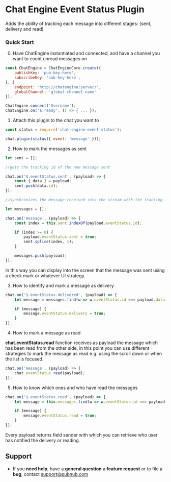 # Chat Engine Event Status Plugin

Adds the ability of tracking each message into different stages: (sent, delivery and read)

### Quick Start

0. Have ChatEngine instantiated and connected, and have a channel you want to count unread messages on
```js
const ChatEngine = ChatEngineCore.create({
    publishKey: 'pub-key-here',
    subscribeKey: 'sub-key-here',
}, {
    endpoint: 'http://chatengine:server/',
    globalChannel: 'global-channel-name'
});

ChatEngine.connect('Username');
ChatEngine.on('$.ready', () => { ... });
```

1. Attach this plugin to the chat you want to
```js
const status = require('chat-engine-event-status');

chat.plugin(status({ event: 'message' }));
```

2. How to mark the messages as sent
```js
let sent = [];

//gets the tracking id of the new message sent

chat.on('$.eventStatus.sent', (payload) => {
    const { data } = payload;
    sent.push(data.id);
});
```

```js
//synchronizes the message received into the stream with the tracking id got from event $.eventStatus.sent

let messages = [];

chat.on('message', (payload) => {
    const index = this.sent.indexOf(payload.eventStatus.id);

    if (index >= 0) {
        payload.eventStatus.sent = true;
        sent.splice(index, 1);
    }

    messages.push(payload);
});
```

In this way you can display into the screen that the message was sent using a check mark or whatever UI strategy.

3. How to identify and mark a message as delivery
```js
chat.on('$.eventStatus.delivered', (payload) => {
    let message = messages.find(w => w.eventStatus.id === payload.data.id);

    if (message) {
        message.eventStatus.delivery = true;
    }
});
```

4. How to mark a message as read

**chat.eventStatus.read** function receives as payload the message which has been read from the other side,
in this point you can use different strategies to mark the message as read e.g. using the scroll down or when the list is
focused.

```js
chat.on('message', (payload) => {
    chat.eventStatus.read(payload);
});
```

5. How to know which ones and who have read the messages

```js
chat.on('$.eventStatus.read', (payload) => {
    let message = this.messages.find(w => w.eventStatus.id === payload.data.id);

    if (message) {
        message.eventStatus.read = true;
    }
});
```

Every payload returns field sender with which you can retrieve who user has notified the delivery or reading.

## Support

- If you **need help**, have a **general question** a **feature request** or to file a **bug**, contact <support@pubnub.com>
